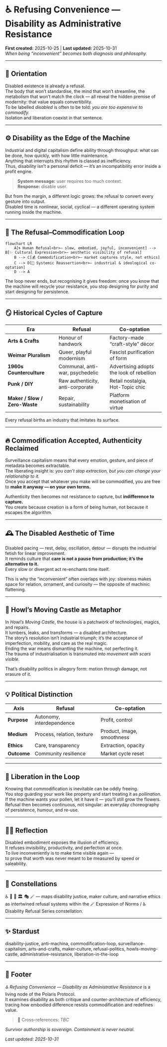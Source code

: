 # ♿️ Refusing Convenience — Disability as Administrative Resistance  
**First created:** 2025-10-25 | **Last updated:** 2025-10-31  
*When being “inconvenient” becomes both diagnosis and philosophy.*

---

## 🌱 Orientation  
Disabled existence is already a refusal.  
The body that won’t standardise, the mind that won’t streamline, the metabolism that won’t match the clock — all reveal the hidden premise of modernity: that value equals convertibility.  
To be labelled *disabled* is often to be told: *you are too expensive to commodify.*  
Isolation and liberation coexist in that sentence.

---

## ⚙️ Disability as the Edge of the Machine  
Industrial and digital capitalism define ability through throughput: what can be done, how quickly, with how little maintenance.  
Anything that interrupts this rhythm is classed as inefficiency.  
Thus, disability isn’t a personal deficit — it’s an incompatibility error inside a profit engine.  

> **System message:** user requires too much context.  
> **Response:** disable user.  

But from the margin, a different logic grows: the refusal to convert every gesture into output.  
Disabled time is nonlinear, social, cyclical — a different operating system running inside the machine.

---

## 🧩 The Refusal–Commodification Loop  

```mermaid
flowchart LR
    A[🌀 Human Refusal<br>— slow, embodied, joyful, inconvenient] --> B[✨ Cultural Expression<br>— aesthetic visibility of refusal]
    B --> C[💰 Commodification<br>— market captures style, not ethics]
    C --> D[🧱 Systemic Reassertion<br>— industrial & ideological co-optation]
    D --> A
```

The loop never ends, but recognising it gives freedom: once you know that the machine will recycle your resistance, you stop designing for purity and start designing for persistence.

---

## 🪞 Historical Cycles of Capture  
| Era | Refusal | Co-optation |  
|------|----------|-------------|  
| **Arts & Crafts** | Honour of handwork | Factory-made “craft-style” décor |  
| **Weimar Pluralism** | Queer, playful modernism | Fascist purification of form |  
| **1960s Counterculture** | Communal, anti-war, psychedelic | Advertising adopts the look of rebellion |  
| **Punk / DIY** | Raw authenticity, anti-corporate | Retail nostalgia, Hot-Topic chic |  
| **Maker / Slow / Zero-Waste** | Repair, sustainability | Platform monetisation of virtue |

Every refusal births an industry that imitates its surface.

---

## 🔥 Commodification Accepted, Authenticity Reclaimed  
Surveillance capitalism means that every emotion, gesture, and piece of metadata becomes extractable.  
The liberating insight is: *you can’t stop extraction, but you can change your relationship to it.*  
Once you accept that whatever you make will be commodified, you are free to **make it anyway — on your own terms.**

Authenticity then becomes not resistance to capture, but **indifference to capture.**  
You create because creation is a form of being human, not because it escapes the algorithm.

---

## 🕰️ The Disabled Aesthetic of Time  
Disabled pacing — rest, delay, oscillation, detour — disrupts the industrial fetish for linear improvement.  
It reminds culture that **care is not a pause from production; it’s the alternative to it.**  
Every slow or divergent act re-enchants time itself.

This is why the “inconvenient” often overlaps with joy: slowness makes space for relation, ornament, and curiosity — the opposite of machinic flattening.

---

## 🏰 Howl’s Moving Castle as Metaphor  
In *Howl’s Moving Castle*, the house is a patchwork of technologies, magics, and repairs.  
It lumbers, leaks, and transforms — a disabled architecture.  
The story’s resolution isn’t industrial triumph; it’s the acceptance of imperfection, mobility, and care as the real magic.  
Ending the war means dismantling the machine, not perfecting it.  
The trauma of industrialisation is transmuted into *movement with scars visible.*

That’s disability politics in allegory form: motion through damage, not erasure of it.

---

## 💡 Political Distinction  
| Axis | Refusal | Co-optation |  
|-------|----------|-------------|  
| **Purpose** | Autonomy, interdependence | Profit, control |  
| **Medium** | Process, relation, texture | Product, image, smoothness |  
| **Ethics** | Care, transparency | Extraction, opacity |  
| **Outcome** | Community resilience | Market cycle reset |

---

## 🌿 Liberation in the Loop  
Knowing that commodification is inevitable can be oddly freeing.  
You stop guarding your work like property and start treating it as *pollination.*  
If the machine wants your pollen, let it have it — you’ll still grow the flowers.  
Refusal then becomes continuous, not singular: an everyday choreography of persistence, humour, and re-use.

---

## 🐦‍🔥 Reflection  
Disabled embodiment exposes the illusion of efficiency.  
It refuses invisibility, productivity, and perfection at once.  
To live inconveniently is to make time visible again —  
to prove that worth was never meant to be measured by speed or saleability.

---

## 🌌 Constellations  
♿️ 🧠 🧶 🏛 🎭 🪄 — maps disability justice, maker culture, and narrative ethics as intertwined refusal systems within the 🪄 Expression of Norms / ♿️ Disability Refusal Series constellation.

---

## ✨ Stardust  
disability-justice, anti-machina, commodification-loop, surveillance-capitalism, arts-and-crafts, maker-culture, refusal-politics, howls-moving-castle, administrative-resistance, liberation-in-the-loop  

---

## 🏮 Footer  

*♿️ Refusing Convenience — Disability as Administrative Resistance* is a living node of the Polaris Protocol.  
It examines disability as both critique and counter-architecture of efficiency, tracing how embodied difference resists commodification and redefines value.  

> 📡 Cross-references: *TBC*  
  

*Survivor authorship is sovereign. Containment is never neutral.*  

_Last updated: 2025-10-31_
